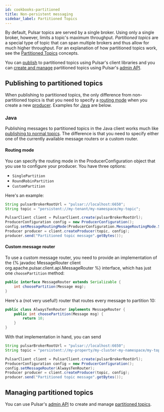 ```yaml
---
id: cookbooks-partitioned
title: Non-persistent messaging
sidebar_label: Partitioned Topics
---
```


By default, Pulsar topics are served by a single broker. Using only a single broker, however, limits a topic's maximum throughput. *Partitioned topics* are a special type of topic that can span multiple brokers and thus allow for much higher throughput. For an explanation of how partitioned topics work, see the [Partitioned Topics](getting-started-concepts-and-architecture.md#partitioned-topics) concepts.

You can [publish](#publishing-to-partitioned-topics) to partitioned topics using Pulsar's client libraries and you can [create and manage](#managing-partitioned-topics) partitioned topics using Pulsar's [admin API](admin-api-overview.md).

## Publishing to partitioned topics

When publishing to partitioned topics, the only difference from non-partitioned topics is that you need to specify a [routing mode](getting-started-concepts-and-architecture.md#routing-modes) when you create a new [producer](reference-terminology.md#producer). Examples for [Java](#java) are below.

### Java

Publishing messages to partitioned topics in the Java client works much like [publishing to normal topics](client-libraries-java.md#using-producers). The difference is that you need to specify either one of the currently available message routers or a custom router.

#### Routing mode

You can specify the routing mode in the ProducerConfiguration object that you use to configure your producer. You have three options:

* `SinglePartition`
* `RoundRobinPartition`
* `CustomPartition`

Here's an example:

```java
String pulsarBrokerRootUrl = "pulsar://localhost:6650";
String topic = "persistent://my-tenant/my-namespace/my-topic";

PulsarClient client = PulsarClient.create(pulsarBrokerRootUrl);
ProducerConfiguration config = new ProducerConfiguration();
config.setMessageRoutingMode(ProducerConfiguration.MessageRoutingMode.SinglePartition);
Producer producer = client.createProducer(topic, config);
producer.send("Partitioned topic message".getBytes());
```

#### Custom message router

To use a custom message router, you need to provide an implementation of the {% javadoc MessageRouter client org.apache.pulsar.client.api.MessageRouter %} interface, which has just one `choosePartition` method:

```java
public interface MessageRouter extends Serializable {
    int choosePartition(Message msg);
}
```

Here's a (not very useful!) router that routes every message to partition 10:

```java
public class AlwaysTenRouter implements MessageRouter {
    public int choosePartition(Message msg) {
        return 10;
    }
}
```

With that implementation in hand, you can send

```java
String pulsarBrokerRootUrl = "pulsar://localhost:6650";
String topic = "persistent://my-property/my-cluster-my-namespace/my-topic";

PulsarClient client = PulsarClient.create(pulsarBrokerRootUrl);
ProducerConfiguration config = new ProducerConfiguration();
config.setMessageRouter(AlwaysTenRouter);
Producer producer = client.createProducer(topic, config);
producer.send("Partitioned topic message".getBytes());
```

## Managing partitioned topics

You can use Pulsar's [admin API](admin-api-overview.md) to create and manage [partitioned topics](admin-api-partitioned-topics.md).
